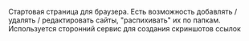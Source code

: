 <p>Стартовая страница для браузера. Есть возможность добавлять / удалять / редактировать сайты, "распихивать" их по папкам. Используется сторонний сервис для создания скриншотов ссылок  </p>
